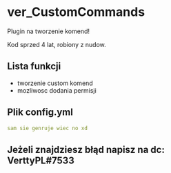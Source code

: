 # ver_CustomCommands
Plugin na tworzenie komend!

Kod sprzed 4 lat, robiony z nudow.
## Lista funkcji
- tworzenie custom komend
- mozliwosc dodania permisji

## Plik config.yml

```yml
sam sie genruje wiec no xd
```
## Jeżeli znajdziesz błąd napisz na dc: VerttyPL#7533

